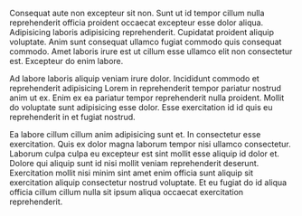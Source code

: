 Consequat aute non excepteur sit non. Sunt ut id tempor cillum nulla reprehenderit officia proident occaecat excepteur esse dolor aliqua. Adipisicing laboris adipisicing reprehenderit. Cupidatat proident aliquip voluptate. Anim sunt consequat ullamco fugiat commodo quis consequat commodo. Amet laboris irure est ut cillum esse ullamco elit non consectetur est. Excepteur do enim labore.

Ad labore laboris aliquip veniam irure dolor. Incididunt commodo et reprehenderit adipisicing Lorem in reprehenderit tempor pariatur nostrud anim ut ex. Enim ex ea pariatur tempor reprehenderit nulla proident. Mollit do voluptate sunt adipisicing esse dolor. Esse exercitation id id quis eu reprehenderit in et fugiat nostrud.

Ea labore cillum cillum anim adipisicing sunt et. In consectetur esse exercitation. Quis ex dolor magna laborum tempor nisi ullamco consectetur. Laborum culpa culpa eu excepteur est sint mollit esse aliquip id dolor et. Dolore qui aliquip sunt id nisi mollit veniam reprehenderit deserunt. Exercitation mollit nisi minim sint amet enim officia sunt aliquip sit exercitation aliquip consectetur nostrud voluptate. Et eu fugiat do id aliqua officia cillum cillum nulla sit ipsum aliqua occaecat exercitation reprehenderit.